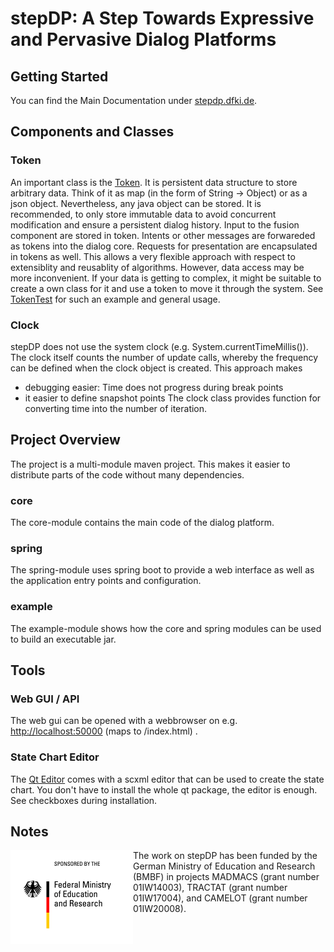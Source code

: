 # stepDP: A Step Towards Expressive and Pervasive Dialog Platforms

## Getting Started

You can find the Main Documentation under [stepdp.dfki.de](http://stepdp.dfki.de).


## Components and Classes

### Token
An important class is the [Token](src/core/src/main/java/de/dfki/step/blackboard/BasicToken.java). It is persistent data structure to store arbitrary data. Think of it as map (in the form of String -> Object) or as a json object. Nevertheless, any java object can be stored. It is recommended, to only store immutable data to avoid concurrent modification and ensure a persistent dialog history. Input to the fusion component are stored in token. Intents or other messages are forwareded as tokens into the dialog core. Requests for presentation are encapsulated in tokens as well. This allows a very flexible approach with respect to extensiblity and reusablity of algorithms. However, data access may be more inconvenient. If your data is getting to complex, it might be suitable to create a own class for it and use a token to move it through the system. See [TokenTest](src/test/java/de/dfki/step/core/TokenTest.java) for such an example and general usage.

### Clock
stepDP does not use the system clock (e.g. System.currentTimeMillis()). The clock itself counts the number of update calls, whereby the frequency can be defined when the clock object is created. This approach makes 
- debugging easier: Time does not progress during break points
- it easier to define snapshot points
The clock class provides function for converting time into the number of iteration.


## Project Overview
The project is a multi-module maven project. This makes it easier to distribute parts of the code without many dependencies.

### core
The core-module contains the main code of the dialog platform. 

### spring
The spring-module uses spring boot to provide a web interface as well as the application entry points and configuration. 

### example
The example-module shows how the core and spring modules can be used to build an executable jar.


## Tools
### Web GUI / API
The web gui can be opened with a webbrowser on e.g. [http://localhost:50000](http://localhost:50000) (maps to /index.html) .

### State Chart Editor
The [Qt Editor](https://www.qt.io/download) comes with a scxml editor that can be used to create the state chart. You don't have to install the whole qt package, the editor is enough. See checkboxes during installation.

## Notes

<img align="left" height="150" src="bmbf.jpg">
The work on stepDP has been funded by the German Ministry of Education and Research (BMBF) in projects MADMACS (grant number 01IW14003), TRACTAT (grant number 01IW17004), and CAMELOT (grant number 01IW20008).

